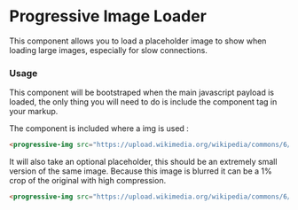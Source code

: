 # Progressive Image Loader

This component allows you to load a placeholder image to show when loading large images, especially for slow connections.

### Usage

This component will be bootstraped when the main javascript payload is loaded, the only thing you will need to do is include the component tag in your markup.

The component is included where a img is used : 

```html
<progressive-img src="https://upload.wikimedia.org/wikipedia/commons/6/62/Starsinthesky.jpg" />
```

It will also take an optional placeholder, this should be an extremely small version of the same image. Because this image is blurred it can be a 1% crop of the original with high compression.

```html
<progressive-img src="https://upload.wikimedia.org/wikipedia/commons/6/62/Starsinthesky.jpg" placeholder="https://upload.wikimedia.org/wikipedia/commons/thumb/6/62/Starsinthesky.jpg/220px-Starsinthesky.jpg" />
```
